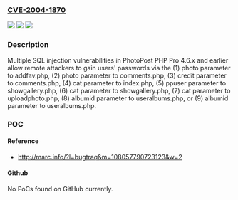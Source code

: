 ### [CVE-2004-1870](https://cve.mitre.org/cgi-bin/cvename.cgi?name=CVE-2004-1870)
![](https://img.shields.io/static/v1?label=Product&message=n%2Fa&color=blue)
![](https://img.shields.io/static/v1?label=Version&message=n%2Fa&color=blue)
![](https://img.shields.io/static/v1?label=Vulnerability&message=n%2Fa&color=brighgreen)

### Description

Multiple SQL injection vulnerabilities in PhotoPost PHP Pro 4.6.x and earlier allow remote attackers to gain users' passwords via the (1) photo parameter to addfav.php, (2) photo parameter to comments.php, (3) credit parameter to comments.php, (4) cat parameter to index.php, (5) ppuser parameter to showgallery.php, (6) cat parameter to showgallery.php, (7) cat parameter to uploadphoto.php, (8) albumid parameter to useralbums.php, or (9) albumid parameter to useralbums.php.

### POC

#### Reference
- http://marc.info/?l=bugtraq&m=108057790723123&w=2

#### Github
No PoCs found on GitHub currently.

